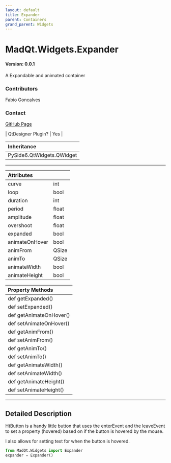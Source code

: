 ```yaml
---
layout: default
title: Expander
parent: Containers
grand_parent: Widgets
---
```


# MadQt.Widgets.Expander
#### Version: 0.0.1
A Expandable and animated container

### Contributors
Fabio Goncalves

### Contact
[GitHub Page](https://github.com/MadPonyInteractive)

| QtDesigner Plugin? | Yes |

| Inheritance                   |
|:------------------------------|
| PySide6.QtWidgets.QWidget |

***

| Attributes    |      |
|:--------------|:-----|
| curve         | int  |
| loop          | bool |
| duration      | int  |
| period        | float|
| amplitude     | float|
| overshoot     | float|
| expanded      | bool |
| animateOnHover| bool |
| animFrom      | QSize|
| animTo        | QSize|
| animateWidth  | bool |
| animateHeight | bool |

| Property Methods |
|:----------|
|def getExpanded()|
|def setExpanded()|
|def getAnimateOnHover()|
|def setAnimateOnHover()|
|def getAnimFrom()|
|def setAnimFrom()|
|def getAnimTo()|
|def setAnimTo()|
|def getAnimateWidth()|
|def setAnimateWidth()|
|def getAnimateHeight()|
|def setAnimateHeight()|

***

## Detailed Description
HtButton is a handy little button that uses the enterEvent and the leaveEvent
to set a property (hovered) based on if the button is hovered by the mouse.

I also allows for setting text for when the button is hovered.

```python
from MadQt.Widgets import Expander
expander = Expander()

```
